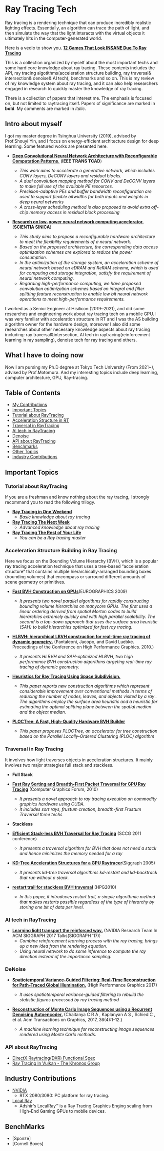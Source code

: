 # Ray Tracing Tech 
Ray tracing is a rendering technique that can produce incredibly realistic lighting effects. Essentially, an algorithm can trace the path of light, and then simulate the way that the light interacts with the virtual objects it ultimately hits in the computer-generated world. 

Here is a vedio to show you.
[**12 Games That Look INSANE Due To Ray Tracing**](https://www.youtube.com/watch?v=lNSpiret-9g)

This is a collection organized by myself about the most important techs and some hard core knowledge about ray tracing. 
These contents includes the API, ray tracing algotithms(acceleration structure building, ray traversal& intersection& denoise& AI tech), benchmarks and so on.
This is my review of my knowledge system about ray tracing, and it can also help researchers engaged in research to quickly master the knowledge of ray tracing.

There is a collection of papers that interest me. The emphasis is focused on, but not limited to raytracing itself. Papers of significance are marked in **bold**. My comments are marked in *italic*.



## Intro about myself
I got my master degree in Tsinghua University (2019), advised by Prof.Shouyi Yin, and I focus on energy-efficient architecture design for deep learning. Some featured works are presented here. 

- [**Deep Convolutional Neural Network Architecture with Reconfigurable Computation Patterns.**](https://ieeexplore.ieee.org/document/8412607) (**IEEE TRANS TCAD**)
  - *This work aims to accelerate a generative network, which includes CONV layers, DeCONV layers and residual blocks.*
  - *A dual convolution mapping method for CONV and DeCONV layers to make full use of the available PE resources.*
  - *Precision-adaptive PEs and buffer bandwidth reconfiguration are used to support flexible bitwidths for both inputs and weights in deep neural networks*
  - *A cross-layer scheduling method is also proposed to avoid extra off-chip memory access in residual block processing*


- [**Research on low-power neural network computing accelerator.**](http://engine.scichina.com/publisher/scp/journal/SSI/49/3/10.1360/N112018-00282?slug=fulltext) (**SCIENTIA SINICA**)
  - *This study aims to propose a reconfigurable hardware architecture to meet the flexibility requirements of a neural network.*
  - *Based on the proposed architecture, the corresponding data access optimization schemes are explored to reduce the power consumption.*
  - *In the optimization of the storage system, an acceleration scheme of neural network based on eDRAM and ReRAM scheme, which is used for computing and storage integration, satisfy the requirement of neural network computing.*
  - *Regarding high-performance computing, we have proposed convolution optimization schemes based on integral and filter splitting feature reconstruction to enable low bit neural network operations to meet high-performance requirements.*

I worked as a Senior Engineer at Hisilicon (2019~2021), and did some researches and engineering work about ray tracing tech on a mobile GPU. I was very familiar with acceleration structure in RT and I was the AS building algorithm owner for the hardware design, moreover I also did some researches about other necessary knowledge aspects about ray tracing including: ray traversal&intersection, AI tech in raytracing(reinforcement learning in ray sampling), denoise tech for ray tracing and others.

## What I have  to doing now
Now I am pursing my Ph.D degree at Tokyo Tech University (From 2021~), advised by Prof.Motomura. And my interesting topics include deep learning, computer architecture, GPU, Ray-tracing.

## Table of Contents
 - [My Contributions](#my-contributions)
  - [Important Topics](#important-topics)
   - [Tutorial about RayTracing](#tutorial-and-survey) 
   - [Acceleration Structure in RT](#BVH)
   - [Traversal in RayTracing](#RTU)
   - [AI tech in RayTracing](#AIRT) 
   - [Denoise](#denoise)
   - [API about RayTracing](#API)
   - [Benchmarks](#benchmarks)
   - [Other Topics](#other-topics)
 - [Industry Contributions](#industry-contributions)

## Important Topics
### Tutorial about RayTracing
If you are a freshman and know nothing about the ray tracing, I strongly recommand you to read the following trilogy.
- **[Ray Tracing in One Weekend](https://raytracing.github.io/books/RayTracingInOneWeekend.html)** 
  - *Basic knowledge about ray tracing*
- **[Ray Tracing The Next Week](https://raytracing.github.io/books/RayTracingTheNextWeek.html)** 
  - *Advanced knowledge about ray tracing*
- **[Ray Tracing The Rest of Your Life](https://www.realtimerendering.com/raytracing/Ray%20Tracing_%20the%20Rest%20of%20Your%20Life.pdf)** 
  - *You can be a Ray tracing master*
  

### Acceleration Structure Building in Ray Tracing

Here we focus on the Bounding Volume Hierarchy (BVH), which is a popular ray tracing acceleration technique that uses a tree-based “acceleration structure” that contains multiple hierarchically-arranged bounding boxes (bounding volumes) that encompass or surround different amounts of scene geometry or primitives. 

 - **[Fast BVH Construction on GPUs](http://graphics.snu.ac.kr/class/graphics2011/references/2007_lauterbach.pdf)**(EUROGRAPHICS 2009)
   - *It presents two novel parallel algorithms for rapidly constructing bounding volume hierarchies on manycore GPUs. The first uses a linear ordering derived from spatial Morton codes to build hierarchies extremely quickly and with high parallel scalability. The second is a top-down approach that uses the surface area heuristic (SAH) to build hierarchies optimized for fast ray tracing.*

 - **[HLBVH: hierarchical LBVH construction for real-time ray tracing of dynamic geometry.](https://research.nvidia.com/sites/default/files/pubs/2010-06_HLBVH-Hierarchical-LBVH/HLBVH-final.pdf)** (Pantaleoni, Jacopo, and David Luebke. Proceedings of the Conference on High Performance Graphics. 2010.)
   - *It presents HLBVH and SAH-optimized HLBVH, two high performance BVH construction algorithms targeting real-time ray tracing of dynamic geometry.*

 - **[Heuristics for Ray Tracing Using Space Subdivision.](https://graphicsinterface.org/wp-content/uploads/gi1989-22.pdf)**
    - *This paper reports new construction algorithms which represent considerable improvement over conventional methods in terms of reducing the number of nodes, leaves, and objects visited by a ray . The algorithms employ the surface area heuristic and a heuristic for estimating the optimal splitting plane between the spatial median and the object median.*
 - **[PLOCTree: A Fast, High-Quality Hardware BVH Builder](https://dl.acm.org/doi/abs/10.1145/3233309)**
    - *This paper proposes PLOCTree, an accelerator for tree construction based on the Parallel Locally-Ordered Clustering (PLOC) algorithm*

### Traversal in Ray Tracing
It involves how light traverses objects in acceleration structures. It mainly involves two major strategies full stack and stackless.

- **Full Stack**
- **[Fast Ray Sorting and Breadth-First Packet Traversal for GPU Ray Tracing](http://charlesloop.com/GaranzhaLoop2010.pdf)** (Computer Graphics Forum, 2010)
  - *It presents a novel approach to ray tracing execution on commodity graphics hardware using CUDA.* 
  - *It includes sort rays, frustum creation, breadth-first Frustum Traversal three techs*

- **Stackless**
- **[Efficient Stack-less BVH Traversal for Ray Tracing](http://citeseerx.ist.psu.edu/viewdoc/download?doi=10.1.1.445.7529&rep=rep1&type=pdf)** (SCCG 2011 conference)
  - *It presents a traversal algorithm for BVH that does not need a stack and hence minimizes the memory needed for a ray*
- **[KD-Tree Acceleration Structures for a GPU Raytracer](https://graphics.stanford.edu/papers/gpu_kdtree/kdtree.pdf)**(Siggraph 2005)
  - *It presents kd-tree traversal algorithms kd-restart and kd-backtrack that run without a stack.*
- **[restart trail for stackless BVH traversal](https://research.nvidia.com/publication/restart-trail-stackless-bvh-traversal)** (HPG2010)
  - *In this paper, it introduces restart trail, a simple algorithmic method that makes restarts possible regardless of the type of hierarchy by storing one bit of data per level.*

### AI tech in RayTracing
- **[Learning light transport the reinforced way.](https://arxiv.org/abs/1701.07403)** (NVIDIA Research Team In ACM SIGGRAPH 2017 Talks(SIGGRAPH ’17))
  - *Combine reinforcement learning process with the ray tracing, brings up a new idea from the rendering equation.*
  - *Using neural network to do some inference to compute the ray direction instead of the importance sampling.*

### DeNoise
- **[Spatiotemporal Variance-Guided Filtering: Real-Time Reconstruction for Path-Traced Global Illumination.](https://research.nvidia.com/publication/2017-07_Spatiotemporal-Variance-Guided-Filtering%3A)** (High Performance Graphics 2017)
  - *It uses spatiotemporal variance-guided filtering to rebuild the statistic figures processed by ray tracing method*


- **[Reconstruction of Monte Carlo Image Sequences using a Recurrent Denoising Autoencoder.](https://research.nvidia.com/sites/default/files/publications/dnn_denoise_author.pdf)** (Chaitanya C R A , Kaplanyan A S , Schied C , et al. Acm Transactions on Graphics, 2017, 36(4):1-12.)
  - *A machine learning technique for reconstructing image sequences rendered using Monte Carlo methods.* 

### API about RayTracing
  - [DirectX Raytracing(DXR) Functional Spec](https://microsoft.github.io/DirectX-Specs/d3d/Raytracing.html)
  - [Ray Tracing In Vulkan - The Khronos Group](https://www.khronos.org/registry/vulkan/specs/1.2-extensions/html/index.html)

## Industry Contributions
 - [NVIDIA](http://www.nvidia.com/)
   - RTX 2080/3080: PC platform for ray tracing. 
 - [Local Ray](https://www.adshir.com/)
   - Adshir's LocalRay™ is a Ray Tracing Graphics Enging scaling from High-End Gaming GPUs to mobile devices.

## BenchMarks
 - [Sponze]
 - [Cornell Boxes]

